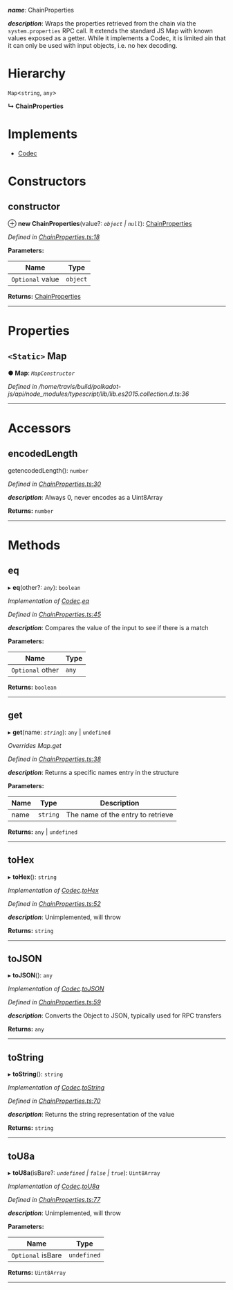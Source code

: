 

*__name__*: ChainProperties

*__description__*: Wraps the properties retrieved from the chain via the `system.properties` RPC call. It extends the standard JS Map with known values exposed as a getter. While it implements a Codec, it is limited ain that it can only be used with input objects, i.e. no hex decoding.

# Hierarchy

 `Map`<`string`, `any`>

**↳ ChainProperties**

# Implements

* [Codec](../interfaces/_types_.codec.md)

# Constructors

<a id="constructor"></a>

##  constructor

⊕ **new ChainProperties**(value?: *`object` | `null`*): [ChainProperties](_chainproperties_.chainproperties.md)

*Defined in [ChainProperties.ts:18](https://github.com/polkadot-js/api/blob/767a197/packages/types/src/ChainProperties.ts#L18)*

**Parameters:**

| Name | Type |
| ------ | ------ |
| `Optional` value | `object` | `null` |

**Returns:** [ChainProperties](_chainproperties_.chainproperties.md)

___

# Properties

<a id="map"></a>

## `<Static>` Map

**● Map**: *`MapConstructor`*

*Defined in /home/travis/build/polkadot-js/api/node_modules/typescript/lib/lib.es2015.collection.d.ts:36*

___

# Accessors

<a id="encodedlength"></a>

##  encodedLength

getencodedLength(): `number`

*Defined in [ChainProperties.ts:30](https://github.com/polkadot-js/api/blob/767a197/packages/types/src/ChainProperties.ts#L30)*

*__description__*: Always 0, never encodes as a Uint8Array

**Returns:** `number`

___

# Methods

<a id="eq"></a>

##  eq

▸ **eq**(other?: *`any`*): `boolean`

*Implementation of [Codec](../interfaces/_types_.codec.md).[eq](../interfaces/_types_.codec.md#eq)*

*Defined in [ChainProperties.ts:45](https://github.com/polkadot-js/api/blob/767a197/packages/types/src/ChainProperties.ts#L45)*

*__description__*: Compares the value of the input to see if there is a match

**Parameters:**

| Name | Type |
| ------ | ------ |
| `Optional` other | `any` |

**Returns:** `boolean`

___
<a id="get"></a>

##  get

▸ **get**(name: *`string`*): `any` | `undefined`

*Overrides Map.get*

*Defined in [ChainProperties.ts:38](https://github.com/polkadot-js/api/blob/767a197/packages/types/src/ChainProperties.ts#L38)*

*__description__*: Returns a specific names entry in the structure

**Parameters:**

| Name | Type | Description |
| ------ | ------ | ------ |
| name | `string` |  The name of the entry to retrieve |

**Returns:** `any` | `undefined`

___
<a id="tohex"></a>

##  toHex

▸ **toHex**(): `string`

*Implementation of [Codec](../interfaces/_types_.codec.md).[toHex](../interfaces/_types_.codec.md#tohex)*

*Defined in [ChainProperties.ts:52](https://github.com/polkadot-js/api/blob/767a197/packages/types/src/ChainProperties.ts#L52)*

*__description__*: Unimplemented, will throw

**Returns:** `string`

___
<a id="tojson"></a>

##  toJSON

▸ **toJSON**(): `any`

*Implementation of [Codec](../interfaces/_types_.codec.md).[toJSON](../interfaces/_types_.codec.md#tojson)*

*Defined in [ChainProperties.ts:59](https://github.com/polkadot-js/api/blob/767a197/packages/types/src/ChainProperties.ts#L59)*

*__description__*: Converts the Object to JSON, typically used for RPC transfers

**Returns:** `any`

___
<a id="tostring"></a>

##  toString

▸ **toString**(): `string`

*Implementation of [Codec](../interfaces/_types_.codec.md).[toString](../interfaces/_types_.codec.md#tostring)*

*Defined in [ChainProperties.ts:70](https://github.com/polkadot-js/api/blob/767a197/packages/types/src/ChainProperties.ts#L70)*

*__description__*: Returns the string representation of the value

**Returns:** `string`

___
<a id="tou8a"></a>

##  toU8a

▸ **toU8a**(isBare?: *`undefined` | `false` | `true`*): `Uint8Array`

*Implementation of [Codec](../interfaces/_types_.codec.md).[toU8a](../interfaces/_types_.codec.md#tou8a)*

*Defined in [ChainProperties.ts:77](https://github.com/polkadot-js/api/blob/767a197/packages/types/src/ChainProperties.ts#L77)*

*__description__*: Unimplemented, will throw

**Parameters:**

| Name | Type |
| ------ | ------ |
| `Optional` isBare | `undefined` | `false` | `true` |

**Returns:** `Uint8Array`

___

